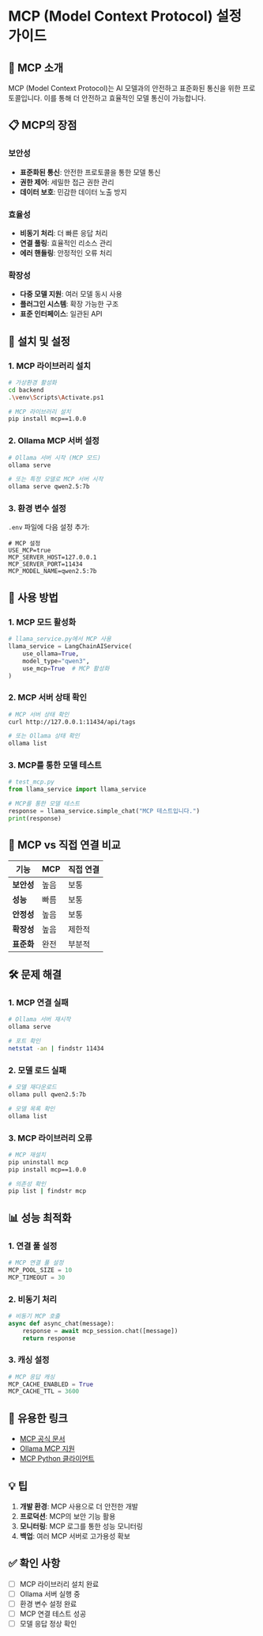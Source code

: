 # MCP (Model Context Protocol) 설정 가이드

## 🚀 MCP 소개

MCP (Model Context Protocol)는 AI 모델과의 안전하고 표준화된 통신을 위한 프로토콜입니다. 이를 통해 더 안전하고 효율적인 모델 통신이 가능합니다.

## 📋 MCP의 장점

### **보안성**
- **표준화된 통신**: 안전한 프로토콜을 통한 모델 통신
- **권한 제어**: 세밀한 접근 권한 관리
- **데이터 보호**: 민감한 데이터 노출 방지

### **효율성**
- **비동기 처리**: 더 빠른 응답 처리
- **연결 풀링**: 효율적인 리소스 관리
- **에러 핸들링**: 안정적인 오류 처리

### **확장성**
- **다중 모델 지원**: 여러 모델 동시 사용
- **플러그인 시스템**: 확장 가능한 구조
- **표준 인터페이스**: 일관된 API

## 🔧 설치 및 설정

### **1. MCP 라이브러리 설치**

```bash
# 가상환경 활성화
cd backend
.\venv\Scripts\Activate.ps1

# MCP 라이브러리 설치
pip install mcp==1.0.0
```

### **2. Ollama MCP 서버 설정**

```bash
# Ollama 서버 시작 (MCP 모드)
ollama serve

# 또는 특정 모델로 MCP 서버 시작
ollama serve qwen2.5:7b
```

### **3. 환경 변수 설정**

`.env` 파일에 다음 설정 추가:

```env
# MCP 설정
USE_MCP=true
MCP_SERVER_HOST=127.0.0.1
MCP_SERVER_PORT=11434
MCP_MODEL_NAME=qwen2.5:7b
```

## 🎯 사용 방법

### **1. MCP 모드 활성화**

```python
# llama_service.py에서 MCP 사용
llama_service = LangChainAIService(
    use_ollama=True, 
    model_type="qwen3",
    use_mcp=True  # MCP 활성화
)
```

### **2. MCP 서버 상태 확인**

```bash
# MCP 서버 상태 확인
curl http://127.0.0.1:11434/api/tags

# 또는 Ollama 상태 확인
ollama list
```

### **3. MCP를 통한 모델 테스트**

```python
# test_mcp.py
from llama_service import llama_service

# MCP를 통한 모델 테스트
response = llama_service.simple_chat("MCP 테스트입니다.")
print(response)
```

## 🔄 MCP vs 직접 연결 비교

| 기능 | MCP | 직접 연결 |
|------|-----|-----------|
| **보안성** | 높음 | 보통 |
| **성능** | 빠름 | 보통 |
| **안정성** | 높음 | 보통 |
| **확장성** | 높음 | 제한적 |
| **표준화** | 완전 | 부분적 |

## 🛠️ 문제 해결

### **1. MCP 연결 실패**

```bash
# Ollama 서버 재시작
ollama serve

# 포트 확인
netstat -an | findstr 11434
```

### **2. 모델 로드 실패**

```bash
# 모델 재다운로드
ollama pull qwen2.5:7b

# 모델 목록 확인
ollama list
```

### **3. MCP 라이브러리 오류**

```bash
# MCP 재설치
pip uninstall mcp
pip install mcp==1.0.0

# 의존성 확인
pip list | findstr mcp
```

## 📊 성능 최적화

### **1. 연결 풀 설정**

```python
# MCP 연결 풀 설정
MCP_POOL_SIZE = 10
MCP_TIMEOUT = 30
```

### **2. 비동기 처리**

```python
# 비동기 MCP 호출
async def async_chat(message):
    response = await mcp_session.chat([message])
    return response
```

### **3. 캐싱 설정**

```python
# MCP 응답 캐싱
MCP_CACHE_ENABLED = True
MCP_CACHE_TTL = 3600
```

## 🔗 유용한 링크

- [MCP 공식 문서](https://modelcontextprotocol.io/)
- [Ollama MCP 지원](https://ollama.ai/library)
- [MCP Python 클라이언트](https://github.com/modelcontextprotocol/python)

## 💡 팁

1. **개발 환경**: MCP 사용으로 더 안전한 개발
2. **프로덕션**: MCP의 보안 기능 활용
3. **모니터링**: MCP 로그를 통한 성능 모니터링
4. **백업**: 여러 MCP 서버로 고가용성 확보

## ✅ 확인 사항

- [ ] MCP 라이브러리 설치 완료
- [ ] Ollama 서버 실행 중
- [ ] 환경 변수 설정 완료
- [ ] MCP 연결 테스트 성공
- [ ] 모델 응답 정상 확인 